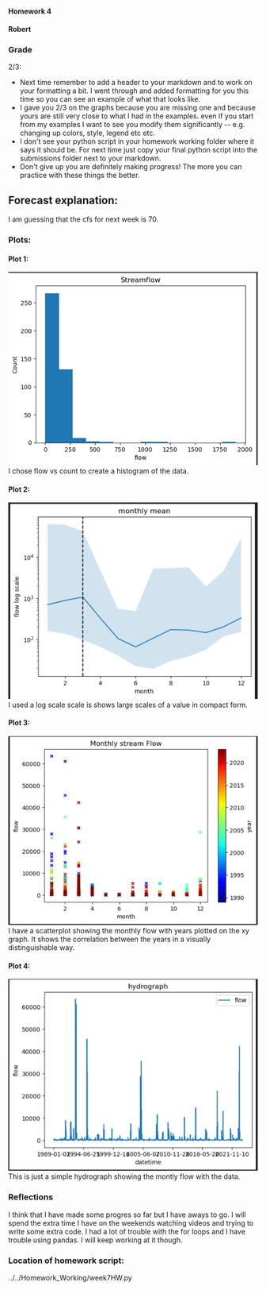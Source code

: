 #### Homework 4
#### Robert 

### Grade
2/3: 
- Next time remember to add a header to your markdown and to work on your formatting a bit. I went through and added formatting for you this time so you can see an example of what that looks like. 
- I gave you 2/3 on the graphs because you are missing one and because yours are still very close to what I had in the examples. even if you start from my examples I want to see you modify them significantly -- e.g. changing up colors, style, legend etc etc. 
- I don't see your python script in your homework working folder where it says it should be. For next time just copy your final python script into the submissions folder next to your markdown. 
- Don't give up you are definitely making progress! The more you can practice with these things the better.
  
## Forecast explanation: 
I am guessing that the cfs for next week is 70. 

### Plots: 
#### Plot 1:  
![Plot_1](image.png) I chose flow vs count to create a histogram of the data. 
#### Plot 2: 
![Plot_2](image-1.png) I used a log scale scale is shows large scales of a value in compact form.
#### Plot 3: 
![Plot_4](image-2.png) I have a scatterplot showing the monthly flow with years plotted on the xy graph. It shows the correlation between the years in a visually distinguishable way.
#### Plot 4: 
![Plot_5](image-3.png) This is just a simple hydrograph showing the montly flow with the data. 

### Reflections
I think that I have made some progres so far but I have  aways to go. I will spend the extra time I have on the weekends watching videos and trying to write some extra code. I had a lot of trouble with the for loops and I have trouble using pandas. I will keep working at it though. 

### Location of homework script:
 ../../Homework_Working/week7HW.py